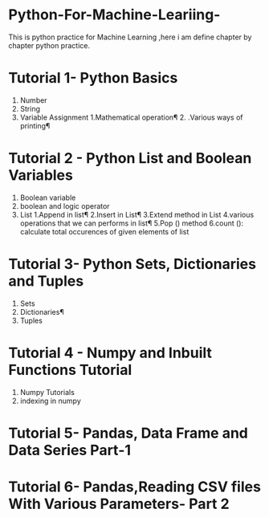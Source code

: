 # Python-For-Machine-Leariing-
This is python practice for Machine Learning ,here i am define chapter by chapter  python practice. 

# Tutorial 1- Python Basics
1. Number
2. String
3. Variable Assignment
   1.Mathematical operation¶
   2.   .Various ways of printing¶
 
 # Tutorial 2 - Python List and Boolean Variables
  1. Boolean variable
  2. boolean and logic operator
  3. List
         1.Append in list¶
         2.Insert in List¶
         3.Extend method in List
         4.various operations that we can performs in list¶
         5.Pop () method
         6.count (): calculate total occurences of given elements of list
         
 # Tutorial 3- Python Sets, Dictionaries and Tuples
   1. Sets
   2. Dictionaries¶
   3. Tuples
 
#  Tutorial 4 - Numpy and Inbuilt Functions Tutorial
   1. Numpy Tutorials
   2. indexing in numpy

# Tutorial 5- Pandas, Data Frame and Data Series Part-1

# Tutorial 6- Pandas,Reading CSV files With Various Parameters- Part 2


   
